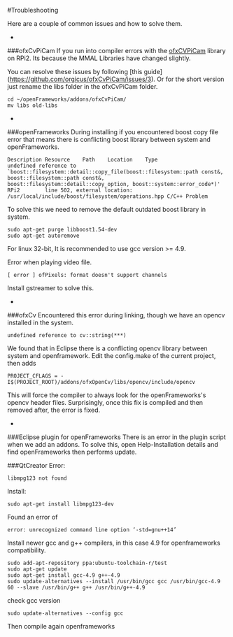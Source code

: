 #Troubleshooting

Here are a couple of common issues and how to solve them.



-
###ofxCvPiCam
If you run into compiler errors with the [ofxCVPiCam](https://github.com/orgicus/ofxCvPiCam/) library on RPi2. Its because the MMAL Libraries have changed slightly. 

You can resolve these issues by following [this guide] (https://github.com/orgicus/ofxCvPiCam/issues/3). Or for the short version just rename the libs folder in the ofxCvPiCam folder.

```
cd ~/openFrameworks/addons/ofxCvPiCam/
mv libs old-libs
```

-
###openFrameworks
During installing if you encountered boost copy file error that means there is conflicting boost library between system and openFrameworks.
```
Description	Resource	Path	Location	Type
undefined reference to `boost::filesystem::detail::copy_file(boost::filesystem::path const&, boost::filesystem::path const&, boost::filesystem::detail::copy_option, boost::system::error_code*)'	RPi2		line 502, external location: /usr/local/include/boost/filesystem/operations.hpp	C/C++ Problem
```

To solve this we need to remove the default outdated boost library in system.

```
sudo apt-get purge libboost1.54-dev
sudo apt-get autoremove
```
For linux 32-bit, It is recommended to use gcc version >= 4.9.

Error when playing video file.
```
[ error ] ofPixels: format doesn't support channels
```
Install gstreamer to solve this.

-
###ofxCv
Encountered this error during linking, though we have an opencv installed in the system.
```
undefined reference to cv::string(***)
```
We found that in Eclipse there is a conflicting opencv library between system and openframework.
Edit the config.make of the current project, then adds
```
PROJECT_CFLAGS = -I$(PROJECT_ROOT)/addons/ofxOpenCv/libs/opencv/include/opencv
```
This will force the compiler to always look for the openFrameworks's opencv header files.
Surprisingly, once this fix is compiled and then removed after, the error is fixed.


-
###Eclipse plugin for openFrameworks
There is an error in the plugin script when we add an addons.
To solve this, open Help-Installation details and find openFrameworks then performs update.

###QtCreator
Error:
```
libmpg123 not found
```
Install:
```
sudo apt-get install libmpg123-dev
```

Found an error of
```
error: unrecognized command line option ‘-std=gnu++14’
```
Install newer gcc and g++ compilers, in this case 4.9 for openframeworks compatibility.
```
sudo add-apt-repository ppa:ubuntu-toolchain-r/test
sudo apt-get update
sudo apt-get install gcc-4.9 g++-4.9
sudo update-alternatives --install /usr/bin/gcc gcc /usr/bin/gcc-4.9 60 --slave /usr/bin/g++ g++ /usr/bin/g++-4.9
```
check gcc version
```
sudo update-alternatives --config gcc
```
Then compile again openframeworks